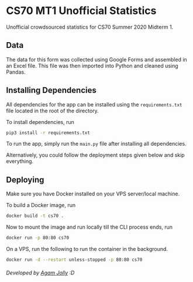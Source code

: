 # CS70 MT1 Unofficial Statistics 
Unofficial crowdsourced statistics for CS70 Summer 2020 Midterm 1.

## Data
The data for this form was collected using Google Forms and assembled in an Excel file. This file was then imported into Python and cleaned using Pandas. 

## Installing Dependencies
All dependencies for the app can be installed using the `requirements.txt` file located in the root of the directory.

To install dependencies, run 
```bash
pip3 install -r requirements.txt
```

To run the app, simply run the `main.py` file after installing all dependencies. 

Alternatively, you could follow the deployment steps given below and skip everything.

## Deploying
Make sure you have Docker installed on your VPS server/local machine. 

To build a Docker image, run
```bash
docker build -t cs70 .
```

Now to mount the image and run locally till the CLI process ends, run
```bash
docker run -p 80:80 cs70
```

On a VPS, run the following to run the container in the background. 
```bash
docker run -d --restart unless-stopped -p 80:80 cs70
```

<h6>Developed by <a href="www.aagamjolly.com">Agam Jolly</a> :D</h6>

